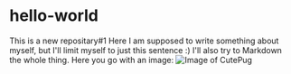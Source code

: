 # hello-world
This is a new repositary#1
Here I am supposed to write something about myself, but I'll limit myself to just this sentence :) 
I'll also try to Markdown the whole thing. 
Here you go with an image:
![Image of CutePug](https://goo.gl/images/am2HTb)
